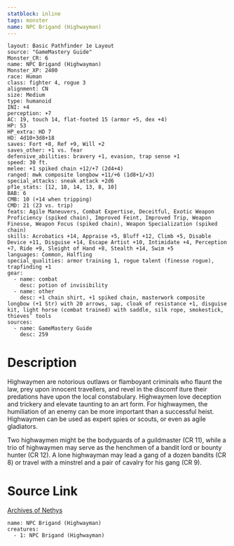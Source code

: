 ```yaml
---
statblock: inline
tags: monster
name: NPC Brigand (Highwayman)
---
```

```statblock
layout: Basic Pathfinder 1e Layout
source: "GameMastery Guide"
Monster_CR: 6
name: NPC Brigand (Highwayman)
Monster_XP: 2400
race: Human
class: fighter 4, rogue 3
alignment: CN
size: Medium
type: humanoid
INI: +4
perception: +7
AC: 19, touch 14, flat-footed 15 (armor +5, dex +4)
HP: 53
HP_extra: HD 7
HD: 4d10+3d8+18
saves: Fort +8, Ref +9, Will +2
saves_other: +1 vs. fear
defensive_abilities: bravery +1, evasion, trap sense +1
speed: 30 ft.
melee: +1 spiked chain +12/+7 (2d4+4)
ranged: mwk composite longbow +11/+6 (1d8+1/×3)
special_attacks: sneak attack +2d6
pf1e_stats: [12, 18, 14, 13, 8, 10]
BAB: 6
CMB: 10 (+14 when tripping)
CMD: 21 (23 vs. trip)
feats: Agile Maneuvers, Combat Expertise, Deceitful, Exotic Weapon Proficiency (spiked chain), Improved Feint, Improved Trip, Weapon Finesse, Weapon Focus (spiked chain), Weapon Specialization (spiked chain)
skills: Acrobatics +14, Appraise +5, Bluff +12, Climb +5, Disable Device +11, Disguise +14, Escape Artist +10, Intimidate +4, Perception +7, Ride +9, Sleight of Hand +8, Stealth +14, Swim +5
languages: Common, Halfling
special_qualities: armor training 1, rogue talent (finesse rogue), trapfinding +1
gear:
  - name: combat
    desc: potion of invisibility
  - name: other
    desc: +1 chain shirt, +1 spiked chain, masterwork composite longbow (+1 Str) with 20 arrows, sap, cloak of resistance +1, disguise kit, light horse (combat trained) with saddle, silk rope, smokestick, thieves’ tools
sources:
  - name: GameMastery Guide
    desc: 259
```
# Description
Highwaymen are notorious outlaws or flamboyant criminals who flaunt the law, prey upon innocent travellers, and revel in the discomf iture their predations have upon the local constabulary. Highwaymen love deception and trickery and elevate taunting to an art form. For highwaymen, the humiliation of an enemy can be more important than a successful heist. Highwaymen can be used as expert spies or scouts, or even as agile gladiators.

Two highwaymen might be the bodyguards of a guildmaster (CR 11), while a trio of highwaymen may serve as the henchmen of a bandit lord or bounty hunter (CR 12). A lone highwayman may lead a gang of a dozen bandits (CR 8) or travel with a minstrel and a pair of cavalry for his gang (CR 9).
# Source Link
[Archives of Nethys](https://aonprd.com/NPCDisplay.aspx?ItemName=Brigand%20(Highwayman))
```encounter-table
name: NPC Brigand (Highwayman)
creatures:
  - 1: NPC Brigand (Highwayman)
```
